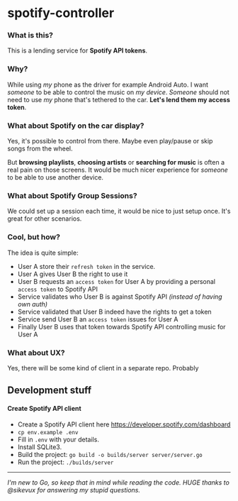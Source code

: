 # spotify-controller

### What is this?
This is a lending service for **Spotify API tokens**.

### Why?
While using _my_ phone as the driver for example Android Auto. I want _someone_ to be able to control the music on _my device_.
_Someone_ should not need to use _my_ phone that's tethered to the car. **Let's lend them my access token**.

### What about Spotify on the car display?
Yes, it's possible to control from there.
Maybe even play/pause or skip songs from the wheel.

But **browsing playlists**, **choosing artists** or **searching for music** is often a real pain on those screens.
It would be much nicer experience for _someone_ to be able to use another device.

### What about Spotify Group Sessions?
We could set up a session each time, it would be nice to just setup once.
It's great for other scenarios.

### Cool, but how?
The idea is quite simple:
* User A store their `refresh token` in the service.
* User A gives User B the right to use it
* User B requests an `access token` for User A by providing a personal `access token` to Spotify API 
* Service validates who User B is against Spotify API _(instead of having own auth)_
* Service validated that User B indeed have the rights to get a token
* Service send User B an `access token` issues for User A
* Finally User B uses that token towards Spotify API controlling music for User A

### What about UX?
Yes, there will be some kind of client in a separate repo. Probably 


## Development stuff

#### Create Spotify API client
* Create a Spotify API client here https://developer.spotify.com/dashboard
* `cp env.example .env`
* Fill in `.env` with your details.
* Install SQLite3.
* Build the project:
  `go build -o builds/server server/server.go`
* Run the project:
 `./builds/server`

---------------

_I'm new to Go, so keep that in mind while reading the code._
_HUGE thanks to @sikevux for answering my stupid questions._
